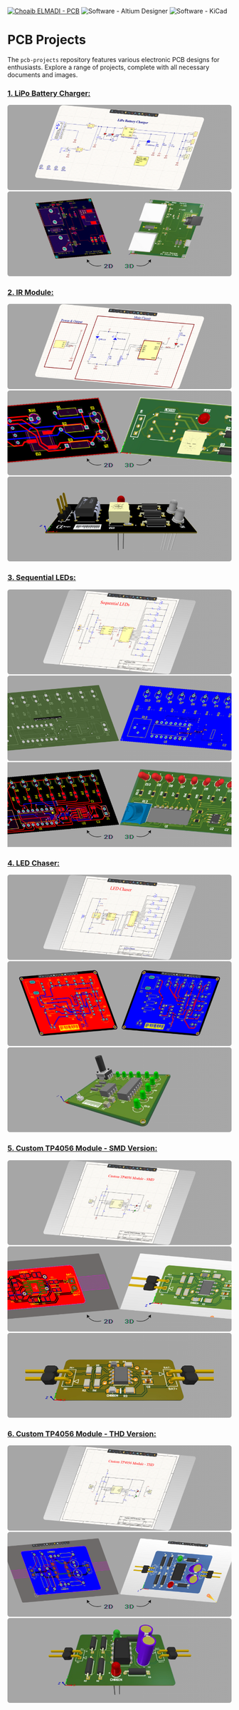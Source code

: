 [![Choaib ELMADI - PCB](https://img.shields.io/badge/Choaib_ELMADI-PCB-8800dd)](https://elmadichoaib.vercel.app) ![Software - Altium Designer](https://img.shields.io/badge/Software-Altium_Designer-2bd729) ![Software - KiCad](https://img.shields.io/badge/Software-KiCad-2bd729)

# PCB Projects

The `pcb-projects` repository features various electronic PCB designs for enthusiasts. Explore a range of projects, complete with all necessary documents and images.

### [1. LiPo Battery Charger:](./LiPo%20Battery%20Charger/)

<div align="center">

![PCB Schematic](./LiPo%20Battery%20Charger/Images/schematic.png)
![PCB 2D-3D View](./LiPo%20Battery%20Charger/Images/2d-3d-pcb.png)

</div>

### [2. IR Module:](./IR%20Module/)

<div align="center">

![PCB Schematic](./IR%20Module/Images/schematic.png)
![PCB 2D-3D View](./IR%20Module/Images/2d-3d-pcb.png)
![PCB 3D View](./IR%20Module/Images/3d-pcb.png)

</div>

### [3. Sequential LEDs:](./Sequential%20LEDs/)

<div align="center">

![PCB Schematic](./Sequential%20LEDs/Images/schematic.png)
![PCB Planning - Polygon Pour](./Sequential%20LEDs/Images/planning-ppour-pcb.png)
![PCB 2D-3D View](./Sequential%20LEDs/Images/2d-3d-pcb.png)

</div>

### [4. LED Chaser:](./LED%20Chaser/)

<div align="center">

![PCB Schematic](./LED%20Chaser/Images/schematic.png)
![PCB Polygon Pour](./LED%20Chaser/Images/polygon-pour.png)
![PCB 3D View](./LED%20Chaser/Images/3d-pcb.png)

</div>

### [5. Custom TP4056 Module - SMD Version:](./Custom%20TP4056%20Module%20-%20SMD/)

<div align="center">

![PCB Schematic](./Custom%20TP4056%20Module%20-%20SMD/Images/schematic.png)
![PCB 2D-3D View](./Custom%20TP4056%20Module%20-%20SMD/Images/2d-3d-pcb.png)
![PCB 3D View](./Custom%20TP4056%20Module%20-%20SMD/Images/3d-pcb.png)

</div>

### [6. Custom TP4056 Module - THD Version:](./Custom%20TP4056%20Module%20-%20THD/)

<div align="center">

![PCB Schematic](./Custom%20TP4056%20Module%20-%20THD/Images/schematic.png)
![PCB 2D-3D View](./Custom%20TP4056%20Module%20-%20THD/Images/2d-3d-pcb.png)
![PCB 3D View](./Custom%20TP4056%20Module%20-%20THD/Images/3d-pcb.png)

</div>
